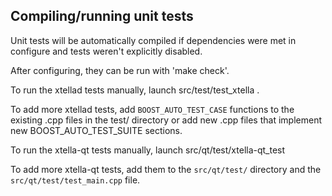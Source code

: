 Compiling/running unit tests
------------------------------------

Unit tests will be automatically compiled if dependencies were met in configure
and tests weren't explicitly disabled.

After configuring, they can be run with 'make check'.

To run the xtellad tests manually, launch src/test/test_xtella .

To add more xtellad tests, add `BOOST_AUTO_TEST_CASE` functions to the existing
.cpp files in the test/ directory or add new .cpp files that
implement new BOOST_AUTO_TEST_SUITE sections.

To run the xtella-qt tests manually, launch src/qt/test/xtella-qt_test

To add more xtella-qt tests, add them to the `src/qt/test/` directory and
the `src/qt/test/test_main.cpp` file.
